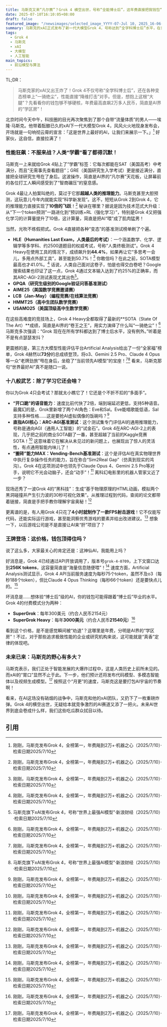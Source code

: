 ```yaml
---
title: 马斯克又来“凡尔赛”？Grok 4 横空出世，号称“全能博士后”，这年费直接把我钱包“劝退”！
date: 2025-07-10T16:10:05+08:00
draft: false
featured_image: "/newsimages/selected_image_YYYY-07-Jul 10, 2025_16-06-05-209.jpg"
summary: 马斯克的xAI正式发布了新一代大模型Grok 4，号称达到“全学科博士后”水平，在多项权威基准测试中超越了现有所有对手，特别是推理能力大幅提升。该模型还支持语音、角色互动、游戏制作等多样功能，但其最高每年2万多元人民币的订阅费用也引发了热议。
tags: 
  - Grok 4
  - 马斯克
  - xAI
  - 大模型
  - 人工智能
main_topics: 
  - 前沿模型与算法
---
```


TL;DR： 
>马斯克家的xAI又出王炸了！Grok 4不仅号称“全学科博士后”，还在各种变态榜单上“一骑绝尘”，性能直接“降维打击”对手。但是，想抱上这根“大腿”？先看看你的钱包够不够硬核，年费最高直飙2万多人民币，简直是AI界的“学区房”！

北京时间今天中午，科技圈的目光再次聚焦到了那个自带“流量体质”的男人——埃隆·马斯克。他带着酝酿已久的xAI下一代大模型Grok 4，风风火火地现身发布会，开场就是一句响彻云霄的宣言：「这是世界上最好的AI，让我们来展示一下。」[^1] 好家伙，这自信，直接拉满了！

### 性能狂飙：不服来战？人类“学霸”看了都得沉默！

马斯克一上来就给Grok 4贴上了“学霸”标签：它每次都能在SAT（美国高考）中考满分，而且“无需事先查看题目”；GRE（美国研究生入学考试）更是接近满分，直接把全球研究生甩在了身后。这波操作，简直是AI界的“凡尔赛”天花板，让屏幕前的各位打工人瞬间感受到了“智商碾压”的窒息感。

Grok 4最让人拍案叫绝的，莫过于它那**超越人类的推理能力**。马斯克甚至大胆预测，这玩意儿今年内就能实现“科学新发现”。这不，短短从Grok 2到Grok 4，它的推理能力直接实现了**10倍的飞跃**！[^1] 秘诀在哪里？据说是因为技术范式大升级：从“下一个token预测”一路进化到“预训练+RL（强化学习）”，特别是Grok 4又把强化学习的计算量提升了10倍，这计算量，简直是把AI“喂”成了肌肉猛男！

当然，光吹不练假把式。Grok 4直接把各种“变态”的基准测试榜单刷了个遍。

*   **HLE（Humanities Last Exam，人类最后的考试）**：一个涵盖数学、化学、逻辑学等多学科、约2500道题目的权威考试，号称“人类终极测试”。Grok 4 Heavy在使用工具的情况下，成绩飙升到**44.4%**，如果再让它“多思考一会儿，多用点外部工具”，甚至能到50.7%！[^1] 你敢信吗？在此之前，SOTA模型最高也才41.0%。[^1] 话说，人类自己面对这卷子，怕是也得交白卷吧？Google搜索结果也印证了这一点，Grok 4通过文本输入达到了约25%的正确率，而其ARC-AGI-2测试表现尤其出色[^2]。
*   **GPQA（研究生级别的Google验证问答基准测试）**
*   **AIME25（美国数学竞赛邀请赛）**
*   **LCB（Jan-May）（编程竞赛/在线算法竞赛）**
*   **HMMT25（高中生团队数学竞赛）**
*   **USAMO25（美国顶级高中生数学竞赛）**

在这些高难度的竞技场上，Grok 4 Heavy全都取得了最新的**SOTA（State Of The Art）**成绩，简直是AI界的“卷王之王”，用实力演绎了什么叫“一骑绝尘”！[^1] 马斯克多次强调：“Grok 现在在所有学科都达到了博士后水平，没有例外。”听着是不是有点瑟瑟发抖？

更震撼的是，第三方大模型性能评估平台Artificial Analysis给出了一份“全家福”榜单，Grok 4赫然以**73分**的总成绩登顶，将o3、Gemini 2.5 Pro、Claude 4 Opus等一众“老牌劲旅”甩在身后，坐稳了“当前领先AI模型”的宝座！[^1][^2] 看来，马斯克那句“世界最好AI”真不是随口一说。

### 十八般武艺：除了学习它还会啥？

你以为Grok 4只会考试？那就太小瞧它了！它还是个不折不扣的“多面手”。

*   **“开口跪”的语音能力**：速度比前代快了2倍，端到端延迟更低，支持5种语音。最魔幻的是，Grok里新增了两个AI角色：Eve和Sal。Eve能唱歌能低语，Sal支持多种性格……这是要抢AI虚拟偶像的饭碗吗？[^1]
*   **直指AGI核心：ARC-AGI基准测试**：这个测试集专门评估AI的通用推理能力，号称是通向AGI（通用人工智能）的“试金石”。Grok 4在ARC-AGI-2上的表现，几乎把之前的商业SOTA翻了一番，甚至超越了当前的Kaggle竞赛SOTA！[^1] 这意味着它在解决从未见过的新问题上，也展现出了惊人的灵活性，有点通用智能内味儿了！
*   **“搬砖”能力MAX：Vending-Bench基准测试**：这个是评估AI在真实物理世界中执行复杂操作任务的能力，旨在弥合“Sim2Real Gap”（仿真到现实的鸿沟）。Grok 4在这项测试中也领先于Claude Opus 4、Gemini 2.5 Pro等对手，说明它不光会动脑子，还会“动手”！[^1] 离科幻电影里的机器人管家又近了一步？

现场还秀了一波Grok 4的“黑科技”：生成“基于物理原理的HTML动画，模拟两个黑洞碰撞并产生引力波的30秒可视化效果”。从推理过程到代码，查阅的论文都带着链接，简直是手把手教你理解宇宙奥秘！[^1]

更离谱的是，有人用Grok 4只花了**4小时就制作了一款FPS射击游戏**！它不仅能写代码，还能实际运行游戏，甚至能洞察优秀游戏的要素并给出改进建议。[^1] 想象一下，以后游戏公司是不是直接让AI来“肝”项目了？

### 王牌登场：这价格，钱包顶得住吗？

说了这么多，大家最关心的肯定还是：这神仙AI，我能用上吗？

好消息是，Grok 4已经通过API开放调用了，版本号`grok-4-0709`，上下文窗口达到**256K tokens**，这容量简直是“海量信息随便喂”！[^1] 速度方面，Artificial Analysis测试显示，Grok 4 API当前服务速度为每秒75个token，虽然不及o3（每秒188个token），但比Claude 4 Opus Thinking（每秒66个token）还是要快点儿的。[^1]

坏消息是……想体验“博士后”级的AI，你的钱包可能得跟着“博士后”毕业的水平。Grok 4的付费模式分为两种：

*   **SuperGrok**：每年300美元（约合人民币2154元）
*   **SuperGrok Heavy**：每年**3000美元**（约合人民币**21540元**）[^1]

看到这个价格，是不是感觉瞬间被“劝退”？这哪里是年费，分明是AI界的“学区房”！不过，对于那些追求极致性能的企业或研究机构来说，这可能就是“真香”定律的体现吧。

### 未来已来：马斯克的野心有多大？

马斯克表示，我们正处于智能发展的大爆炸过程中，这是人类历史上前所未见的。而xAI的“胃口”显然不止于此。下一步，他们预计还将发布代码模型、多模态智能体以及视频生成模型。[^1] 按照这个“月更”的速度，马斯克这是要打包AI宇宙的节奏啊！

看来，在AI这场没有硝烟的战争中，马斯克和他的xAI团队，又扔下了一枚重磅炸弹。Grok 4的横空出世，无疑给本就竞争激烈的AI赛道又添了一把火。未来AI世界到底会卷成什么样，我们这些吃瓜群众拭目以待。

## 引用

[^1]: 刚刚，马斯克发布Grok 4，全榜第一，年费飚到2万+·机器之心（2025/7/10）·检索日期2025/7/10
[^2]: 马斯克旗下xAI发布Grok 4，号称“世界上最强AI模型”·新浪财经（2025/7/10）·检索日期2025/7/10
